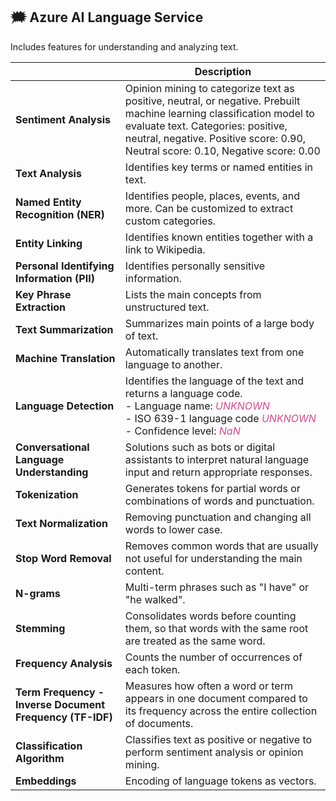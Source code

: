 ## 🗯  Azure AI Language Service
Includes features for understanding and analyzing text.


|                                 | Description                                                                                              |
|----------------------------------------|----------------------------------------------------------------------------------------------------------|
| **Sentiment Analysis**                 | Opinion mining to categorize text as positive, neutral, or negative. Prebuilt machine learning classification model to evaluate text. Categories: positive, neutral, negative. Positive score: 0.90, Neutral score: 0.10, Negative score: 0.00 |
| **Text Analysis**                      | Identifies key terms or named entities in text.                                                          |
| **Named Entity Recognition (NER)**     | Identifies people, places, events, and more. Can be customized to extract custom categories.             |
| **Entity Linking**                     | Identifies known entities together with a link to Wikipedia.                                             |
| **Personal Identifying Information (PII)** | Identifies personally sensitive information.                                                            |
| **Key Phrase Extraction**              | Lists the main concepts from unstructured text.                                                          |
| **Text Summarization**                 | Summarizes main points of a large body of text.                                                          |
| **Machine Translation**                | Automatically translates text from one language to another.                                              |
| **Language Detection**                 | Identifies the language of the text and returns a language code. <br> - Language name: <span style="color:#D64B91">_UNKNOWN_</span> <br>- ISO 639-1 language code <span style="color:#D64B91">_UNKNOWN_</span> <br>- Confidence level: <span style="color:#D64B91">_NaN_</span> |
| **Conversational Language Understanding** | Solutions such as bots or digital assistants to interpret natural language input and return appropriate responses. |
| **Tokenization**   | Generates tokens for partial words or combinations of words and punctuation.                  |
| **Text Normalization** | Removing punctuation and changing all words to lower case.                               |
| **Stop Word Removal**  | Removes common words that are usually not useful for understanding the main content.      |
| **N-grams**        | Multi-term phrases such as "I have" or "he walked".                                           |
| **Stemming**       | Consolidates words before counting them, so that words with the same root are treated as the same word. |
| **Frequency Analysis**                     | Counts the number of occurrences of each token.                                                               |
| **Term Frequency - Inverse Document Frequency (TF-IDF)** | Measures how often a word or term appears in one document compared to its frequency across the entire collection of documents. |
| **Classification Algorithm**               | Classifies text as positive or negative to perform sentiment analysis or opinion mining.                      |
| **Embeddings**                             | Encoding of language tokens as vectors.                                                                       |
